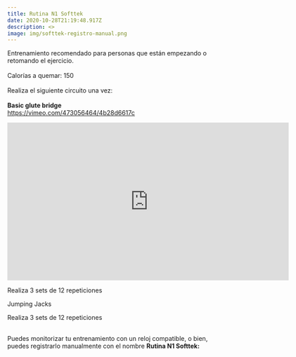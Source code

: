 ```yaml
---
title: Rutina N1 Softtek
date: 2020-10-28T21:19:48.917Z
description: <>
image: img/softtek-registro-manual.png
---
```

Entrenamiento recomendado para personas que están empezando o retomando el ejercicio. \
\
Calorías a quemar: 150\
\
Realiza el siguiente circuito una vez:\
\
**Basic glute bridge**\
<https://vimeo.com/473056464/4b28d6617c>

<iframe src="https://player.vimeo.com/video/473056464" width="640" height="360" frameborder="0" allow="autoplay; fullscreen" allowfullscreen></iframe>

Realiza 3 sets de 12 repeticiones

Jumping Jacks

Realiza 3 sets de 12 repeticiones





\
Puedes monitorizar tu entrenamiento con un reloj compatible, o bien, puedes registrarlo manualmente con el nombre **Rutina N1 Softtek:**